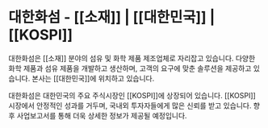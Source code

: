 # 대한화섬 - [[소재]] | [[대한민국]] | [[KOSPI]]

대한화섬은 [[소재]] 분야의 섬유 및 화학 제품 제조업체로 자리잡고 있습니다. 다양한 화학 제품과 섬유 제품을 개발하고 생산하며, 고객의 요구에 맞춘 솔루션을 제공하고 있습니다. 본사는 [[대한민국]]에 위치하고 있습니다.

대한화섬은 대한민국의 주요 주식시장인 [[KOSPI]]에 상장되어 있습니다. [[KOSPI]] 시장에서 안정적인 성과를 거두며, 국내외 투자자들에게 많은 신뢰를 받고 있습니다. 향후 사업보고서를 통해 더욱 상세한 정보가 제공될 예정입니다.
